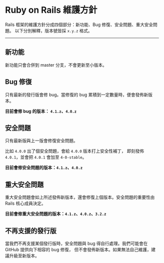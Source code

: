 Ruby on Rails 維護方針
====================================

Rails 框架的維護方針分成四個部分：新功能、Bug 修復、安全問題、重大安全問題。
以下分別解釋，版本號皆採 `x.y.z` 格式。

--------------------------------------------------------------------------------

新功能
------------

新功能只會合併到 master 分支，不會更新至小版本。

Bug 修復
------------

只有最新的發行版會修 bug。當修復的 bug 累積到一定數量時，便會發佈新版本。

**目前會修 bug 的版本： `4.1.z`、`4.0.z`**

安全問題
---------------

只有最新版與上一版會修復安全問題。

比如 `4.0.0` 出了個安全問題，會給 `4.0.0` 版本打上安全性補丁，
即刻發佈 `4.0.1`，並會把 `4.0.1` 會加至 `4-0-stable`。

**目前會修安全問題的版本：`4.1.z`、`4.0.z`**

重大安全問題
----------------------

重大安全問題會如上所述發佈新版本，還會修復上個版本。安全問題的重要性由 Rails 核心成員決定。

**目前會修重大安全問題的版本：`4.1.z`、`4.0.z`、`3.2.z`**

不再支援的發行版
--------------------------

當我們不再支援某個發行版時，安全問題與 bug 得自行處理。我們可能會在 GitHub 提供向下相容的 bug 修復，
但不會發佈新版本。如果無法自己維護，建議升級至新版本。
